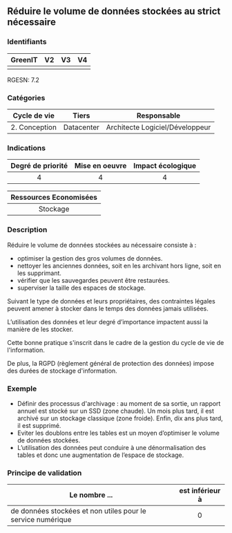 ## Réduire le volume de données stockées au strict nécessaire

### Identifiants

| GreenIT |  V2  |  V3  |  V4  |
|:-------:|:----:|:----:|:----:|
|         |      |      |      |

RGESN: 7.2

### Catégories

| Cycle de vie |  Tiers  |  Responsable  |
|:---------:|:----:|:----:|
| 2. Conception | Datacenter | Architecte Logiciel/Développeur |

### Indications

| Degré de priorité |      Mise en oeuvre       |  Impact écologique    |
|:-------------------:|:-------------------------:|:---------------------:|
| 4 | 4 | 4 |

|Ressources Economisées                                      |
|:----------------------------------------------------------:|
| Stockage  |

### Description
Réduire le volume de données stockées au nécessaire consiste à :
* optimiser la gestion des gros volumes de données.
* nettoyer les anciennes données, soit en les archivant hors ligne, soit en les supprimant.
* vérifier que les sauvegardes peuvent être restaurées.
* superviser la taille des espaces de stockage.

Suivant le type de données et leurs propriétaires, des contraintes légales peuvent amener à stocker dans le temps des données jamais utilisées.

L’utilisation des données et leur degré d’importance impactent aussi la manière de les stocker.

Cette bonne pratique s'inscrit dans le cadre de la gestion du cycle de vie de l'information.

De plus, la RGPD (règlement général de protection des données) impose des durées de stockage d'information.

### Exemple
* Définir des processus d'archivage : au moment de sa sortie, un rapport annuel est stocké sur un SSD (zone chaude). Un mois plus tard, il est archivé sur un stockage classique (zone froide). Enfin, dix ans plus tard, il est supprimé.
* Eviter les doublons entre les tables est un moyen d’optimiser le volume de données stockées.
* L’utilisation des données peut conduire à une dénormalisation des tables et donc une augmentation de l’espace de stockage.

### Principe de validation

| Le nombre ...     |     est inférieur à   |  
|-------------------|:-------------------------:|
| de données stockées et non utiles pour le service numérique    |  0 |
